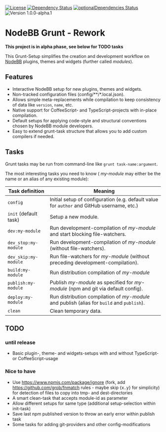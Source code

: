 [![License](https://img.shields.io/badge/license-MIT-blue.svg?style=flat)](LICENSE)
[![Dependency Status](https://david-dm.org/frissdiegurke/nodebb-grunt-development/rework.svg)](https://david-dm.org/frissdiegurke/nodebb-grunt-development/rework)
[![optionalDependencies Status](https://david-dm.org/frissdiegurke/nodebb-grunt-development/rework/optional-status.svg)](https://david-dm.org/frissdiegurke/nodebb-grunt-development/rework#info=optionalDependencies)
![Version 1.0.0-alpha.1](https://img.shields.io/badge/version-1.0.0--alpha.1-lightgrey.svg)

# NodeBB Grunt - Rework

**This project is in alpha phase, see below for TODO tasks**

This Grunt-Setup simplifies the creation and development workflow on [NodeBB](https://nodebb.org/) plugins, themes and widgets (further called *modules*).

## Features

 + Interactive NodeBB setup for new plugins, themes and widgets.
 + Non-tracked configuration files (config/\*\*/\*.local.json).
 + Allows simple meta-replacements while compilation to keep consistency of data like `version`, `name`, etc.
 + Native support for CoffeeScript- and TypeScript-projects with in-place compilation.
 + Default setups for applying code-style and structural conventions chosen by NodeBB module developers.
 + Easy to extend grunt-task structure that allows you to add custom compilers if needed.

## Tasks

Grunt tasks may be run from command-line like `grunt task-name:argument`.

The most interesting tasks you need to know ( *my-module* may either be the name or an alias of any existing module):

|Task definition|Meaning|
|---|---|
|`config`|Initial setup of configuration (e.g. default value for `author` and GitHub username, etc.)|
|`init` (default task)|Setup a new module.|
|`dev:my-module`|Run development-compilation of *my-module* and start blocking file-watchers.|
|`dev_stop:my-module`|Run development-compilation of *my-module* (without file-watchers).|
|`dev_skip:my-module`|Run file-watchers for *my-module* (without preceding development-compilation).|
|`build:my-module`|Run distribution compilation of *my-module*|
|`publish:my-module`|Publish *my-module* as specified for *my-module* (npm and git via default config).|
|`deploy:my-module`|Run distribution compilation of *my-module* and publish (alias for `build` and `publish`).|
|`clean`|Clean temporary data.|

## TODO

### until release

 + Basic plugin-, theme- and widgets-setups with and without TypeScript- or CoffeeScript-usage
 
### Nice to have

 + Use https://www.npmjs.com/package/ignore (fork, add https://github.com/grob/fnmatch rules - maybe skip {x..y} for simplicity) for detection of files to copy into tmp- and dest-directories
 + A smart clean-task that accepts module-id as parameter
 + Allow different setups for same type (additional setup-selection within init-task)
 + Save last npm published version to throw an early error within publish task
 + Some tasks for adding git-providers and other config-modifications
